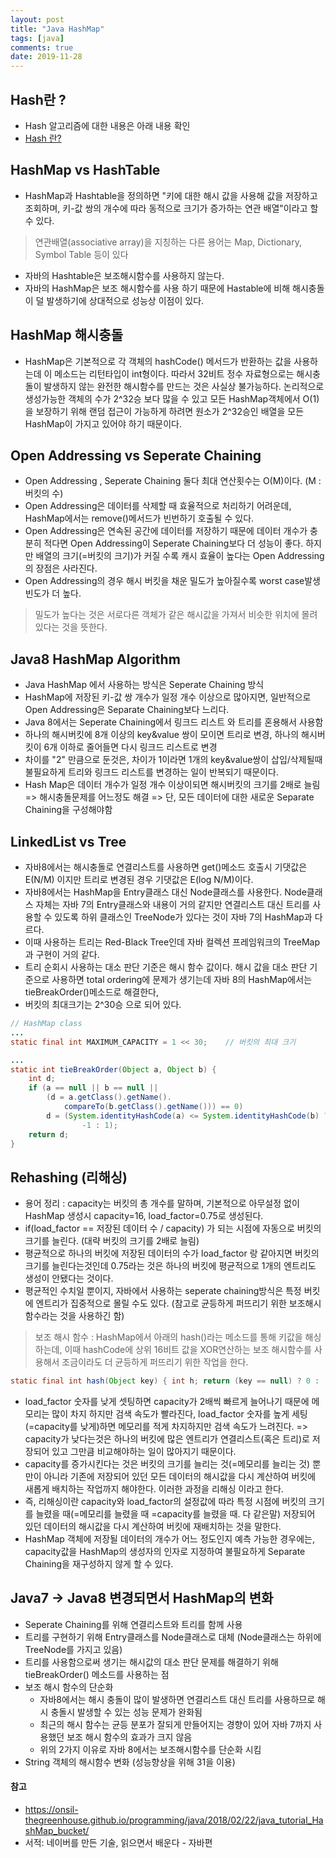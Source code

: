 ```yaml
---
layout: post 
title: "Java HashMap"
tags: [java]
comments: true
date: 2019-11-28
---
```


## Hash란 ?
- Hash 알고리즘에 대한 내용은 아래 내용 확인
- [Hash 란?](https://shinkwangwon.github.io/hash/) 


## HashMap vs HashTable
- HashMap과 Hashtable을 정의하면 "키에 대한 해시 값을 사용해 값을 저장하고 조회하며, 키-값 쌍의 개수에 따라 동적으로 크기가 증가하는 연관 배열"이라고 할 수 있다.
> 연관배열(associative array)을 지칭하는 다른 용어는 Map, Dictionary, Symbol Table 등이 있다
- 자바의 Hashtable은 보조해시함수를 사용하지 않는다.
- 자바의 HashMap은 보조 해시함수를 사용 하기 때문에 Hastable에 비해 해시충돌이 덜 발생하기에 상대적으로 성능상 이점이 있다.

## HashMap 해시충돌
- HashMap은 기본적으로 각 객체의 hashCode() 메서드가 반환하는 값을 사용하는데 이 메소드는 리턴타입이 int형이다. 따라서 32비트 정수 자료형으로는 해시충돌이 발생하지 않는 완전한 해시함수를 만드는 것은 사실상 불가능하다. 논리적으로 생성가능한 객체의 수가 2^32승 보다 많을 수 있고 모든 HashMap객체에서 O(1)을 보장하기 위해 랜덤 접근이 가능하게 하려면 원소가 2^32승인 배열을 모든 HashMap이 가지고 있어야 하기 때문이다.

## Open Addressing vs Seperate Chaining
- Open Addressing , Seperate Chaining 둘다 최대 연산횟수는 O(M)이다. (M : 버킷의 수)
- Open Addressing은 데이터를 삭제할 때 효율적으로 처리하기 어려운데, HashMap에서는 remove()메서드가 빈번하기 호출될 수 있다.
- Open Addressing은 연속된 공간에 데이터를 저장하기 때문에 데이터 개수가 충분히 적다면 Open Addressing이 Seperate Chaining보다 더 성능이 좋다. 하지만 배열의 크기(=버킷의 크기)가 커질 수록 캐시 효율이 높다는 Open Addressing의 장점은 사라진다.
- Open Addressing의 경우 해시 버킷을 채운 밀도가 높아질수록 worst case발생 빈도가 더 높다.
> 밀도가 높다는 것은 서로다른 객체가 같은 해시값을 가져서 비슷한 위치에 몰려 있다는 것을 뜻한다.


## Java8 HashMap Algorithm
* Java HashMap 에서 사용하는 방식은 Seperate Chaining 방식 
* HashMap에 저장된 키-값 쌍 개수가 일정 개수 이상으로 많아지면, 일반적으로 Open Addressing은 Separate Chaining보다 느리다.
* Java 8에서는 Seperate Chaining에서 링크드 리스트 와 트리를 혼용해서 사용함
* 하나의 해시버킷에 8개 이상의 key&value 쌍이 모이면 트리로 변경, 하나의 해시버킷이 6개 이하로 줄어들면 다시 링크드 리스트로 변경
* 차이를 "2" 만큼으로 둔것은, 차이가 1이라면 1개의 key&value쌍이 삽입/삭제될때 불필요하게 트리와 링크드 리스트를 변경하는 일이 반복되기 때문이다.
* Hash Map은 데이터 개수가 일정 개수 이상이되면 해시버킷의 크기를 2배로 늘림 => 해시충돌문제를 어느정도 해결 => 단, 모든 데이터에 대한 새로운 Separate Chaining을 구성해야함

## LinkedList vs Tree
- 자바8에서는 해시충돌로 연결리스트를 사용하면 get()메소드 호출시 기댓값은 E(N/M) 이지만 트리로 변경된 경우 기댓값은 E(log N/M)이다.
- 자바8에서는 HashMap을 Entry클래스 대신 Node클래스를 사용한다. Node클래스 자체는 자바 7의 Entry클래스와 내용이 거의 같지만 연결리스트 대신 트리를 사용할 수 있도록 하위 클래스인 TreeNode가 있다는 것이 자바 7의 HashMap과 다르다.
- 이때 사용하는 트리는 Red-Black Tree인데 자바 컬렉션 프레임워크의 TreeMap과 구현이 거의 같다. 
- 트리 순회시 사용하는 대소 판단 기준은 해시 함수 값이다. 해시 값을 대소 판단 기준으로 사용하면 total ordering에 문제가 생기는데 자바 8의 HashMap에서는 tieBreakOrder()메소드로 해결한다,
- 버킷의 최대크기는 2^30승 으로 되어 있다.

```java
// HashMap class 
...
static final int MAXIMUM_CAPACITY = 1 << 30;    // 버킷의 최대 크기

...
static int tieBreakOrder(Object a, Object b) {
    int d;
    if (a == null || b == null ||
        (d = a.getClass().getName().
            compareTo(b.getClass().getName())) == 0)
        d = (System.identityHashCode(a) <= System.identityHashCode(b) ?
                -1 : 1);
    return d;
}
```

## Rehashing (리해싱) 
- 용어 정리 : capacity는 버킷의 총 개수를 말하며, 기본적으로 아무설정 없이 HashMap 생성시 capacity=16, load_factor=0.75로 생성된다.
- if(load_factor == 저장된 데이터 수 / capacity) 가 되는 시점에 자동으로 버킷의 크기를 늘린다. (대략 버킷의 크기를 2배로 늘림)
- 평균적으로 하나의 버킷에 저장된 데이터의 수가 load_factor 랑 같아지면 버킷의 크기를 늘린다는것인데 0.75라는 것은 하나의 버킷에 평균적으로 1개의 엔트리도 생성이 안됐다는 것이다.
- 평균적인 수치일 뿐이지, 자바에서 사용하는 seperate chaining방식은 특정 버킷에 엔트리가 집중적으로 몰릴 수도 있다. (참고로 균등하게 퍼뜨리기 위한 보조해시함수라는 것을 사용하긴 함)
> 보조 해시 함수 : HashMap에서 아래의 hash()라는 메소드를 통해 키값을 해싱하는데, 이때 hashCode에 상위 16비트 값을 XOR연산하는 보조 해시함수를 사용해서 조금이라도 더 균등하게 퍼뜨리기 위한 작업을 한다.

 ```java
 static final int hash(Object key) { int h; return (key == null) ? 0 : (h = key.hashCode()) ^ (h >>> 16); } 
 ```
- load_factor 숫자를 낮게 셋팅하면 capacity가 2배씩 빠르게 늘어나기 때문에 메모리는 많이 차지 하지만 검색 속도가 빨라진다, load_factor 숫자를 높게 세팅(=capacity를 낮게)하면 메모리를 적게 차지하지만 검색 속도가 느려진다. => capacity가 낮다는것은 하나의 버킷에 많은 엔트리가 연결리스트(혹은 트리)로 저장되어 있고 그만큼 비교해야하는 일이 많아지기 때문이다.
- capacity를 증가시킨다는 것은 버킷의 크기를 늘리는 것(=메모리를 늘리는 것) 뿐만이 아니라 기존에 저장되어 있던 모든 데이터의 해시값을 다시 계산하여 버킷에 새롭게 배치하는 작업까지 해야한다. 이러한 과정을 리해싱 이라고 한다. 
- 즉, 리해싱이란 capacity와 load_factor의 설정값에 따라 특정 시점에 버킷의 크기를 늘렸을 때(=메모리를 늘렸을 때 =capacity를 늘렸을 때. 다 같은말) 저장되어 있던 데이터의 해시값을 다시 계산하여 버킷에 재배치하는 것을 말한다.
- HashMap 객체에 저장될 데이터의 개수가 어느 정도인지 예측 가능한 경우에는, capacity값을 HashMap의 생성자의 인자로 지정하여 불필요하게 Separate Chaining을 재구성하지 않게 할 수 있다.


## Java7 -> Java8 변경되면서 HashMap의 변화 
- Seperate Chaining를 위해 연결리스트와 트리를 함께 사용
- 트리를 구현하기 위해 Entry클래스를 Node클래스로 대체 (Node클래스는 하위에 TreeNode를 가지고 있음) 
- 트리를 사용함으로써 생기는 해시값의 대소 판단 문제를 해결하기 위해 tieBreakOrder() 메소드를 사용하는 점
- 보조 해시 함수의 단순화
  * 자바8에서는 해시 충돌이 많이 발생하면 연결리스트 대신 트리를 사용하므로 해시 충돌시 발생할 수 있는 성능 문제가 완화됨
  * 최근의 해시 함수는 균등 분포가 잘되게 만들어지는 경향이 있어 자바 7까지 사용했던 보조 해시 함수의 효과가 크지 않음
  * 위의 2가지 이유로 자바 8에서는 보조해시함수를 단순화 시킴 
- String 객체의 해시함수 변화 (성능향상을 위해 31을 이용)

#### 참고
- <https://onsil-thegreenhouse.github.io/programming/java/2018/02/22/java_tutorial_HashMap_bucket/>
- 서적: 네이버를 만든 기술, 읽으면서 배운다 - 자바편
